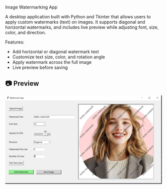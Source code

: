 Image Watermarking App

A desktop application built with Python and Tkinter that allows users to apply custom watermarks (text) on images. It supports diagonal and horizontal watermarks, and includes live preview while adjusting font, size, color, and direction.

Features:

- Add horizontal or diagonal watermark text
- Customize text size, color, and rotation angle
- Apply watermark across the full image
- Live preview before saving


## 📷 Preview
![Watermark](screenshots/watermark.JPG)
